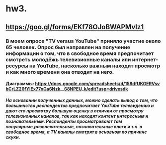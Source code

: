 # hw3.
## https://goo.gl/forms/EKf78OJoBWAPMvlz1
### В моем опросе "TV versus YouTube" приняло участие около 65 человек. Опрос был направлен на получение информации о том, что в свободное время предпочитает смотреть молодёжь телевизионные каналы или интернет-ресурсы на YouTube, насколько важным находит просмотр и как много времени она отводит на него.
#### Диаграммы: https://docs.google.com/spreadsheets/d/158dfUKGERVsvbCrLZ26fYIEx77oGa6Nzk__68NPEU_k/edit?usp=drivesdk
##### На основании полученных данных, можно сделать вывод о том, что большинство респондентов предпочитает YouTube телевидению и дают его просмотру большую оценку в отличии от просмотру телевизионных каналов, так как находят контент интересным и познавательным. Респонденты просматривают там популярные,развлекательные, познавательные влоги и т.п. в свободное время, а TV каналы смотрят в основном по причине скуки.
